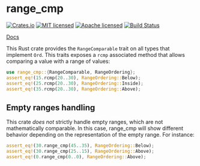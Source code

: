# range_cmp

[![Crates.io][crates-badge]][crates-url]
[![MIT licensed][mit-badge]][mit-url]
[![Apache licensed][apache-badge]][apache-url]
[![Build Status][actions-badge]][actions-url]

[crates-badge]: https://img.shields.io/crates/v/range-cmp.svg
[crates-url]: https://crates.io/crates/range-cmp
[mit-badge]: https://img.shields.io/badge/license-MIT-blue.svg
[mit-url]: https://github.com/Akvize/range-cmp/blob/master/LICENSE-MIT
[apache-badge]: https://img.shields.io/badge/license-APACHE-blue.svg
[apache-url]: https://github.com/Akvize/range-cmp/blob/master/LICENSE-APACHE
[actions-badge]: https://github.com/Akvize/range-cmp/actions/workflows/ci.yml/badge.svg
[actions-url]: https://github.com/Akvize/range-cmp/actions/workflows/ci.yml

[Docs](https://docs.rs/range-cmp/latest/range_cmp/)

This Rust crate provides the `RangeComparable` trait on all types that
implement `Ord`. This traits exposes a `rcmp` associated method
that allows comparing a value with a range of values:

```rust
use range_cmp::{RangeComparable, RangeOrdering};
assert_eq!(15.rcmp(20..30), RangeOrdering::Below);
assert_eq!(25.rcmp(20..30), RangeOrdering::Inside);
assert_eq!(35.rcmp(20..30), RangeOrdering::Above);
```
## Empty ranges handling

This crate _does not_ strictly handle empty ranges, 
which are not mathematically comparable. In this case, 
range_cmp will show different behavior depending on
the representation of the empty range. For instance:

```rust
assert_eq!(30.range_cmp(45..35), RangeOrdering::Below);
assert_eq!(30.range_cmp(25..15), RangeOrdering::Above);
assert_eq!(0.range_cmp(0..0), RangeOrdering::Above);
```
